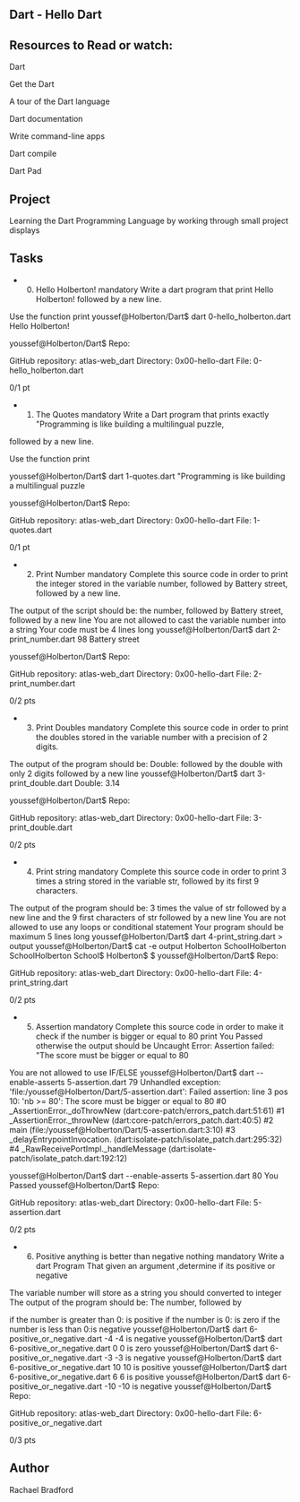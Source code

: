 ## Dart - Hello Dart

## Resources to Read or watch:

Dart

Get the Dart

A tour of the Dart language

Dart documentation

Write command-line apps

Dart compile

Dart Pad

## Project
Learning the Dart Programming Language by working through small project displays

## Tasks
- 0. Hello Holberton!
mandatory
Write a dart program that print Hello Holberton! followed by a new line.

Use the function print
youssef@Holberton/Dart$ dart 0-hello_holberton.dart
Hello Holberton!

youssef@Holberton/Dart$
Repo:

GitHub repository: atlas-web_dart
Directory: 0x00-hello-dart
File: 0-hello_holberton.dart
 
0/1 pt

- 1. The Quotes
mandatory
Write a Dart program that prints exactly "Programming is like building a multilingual puzzle,

followed by a new line.

Use the function print

youssef@Holberton/Dart$ dart 1-quotes.dart
"Programming is like building a multilingual puzzle

youssef@Holberton/Dart$
Repo:

GitHub repository: atlas-web_dart
Directory: 0x00-hello-dart
File: 1-quotes.dart
 
0/1 pt

- 2. Print Number
mandatory
Complete this source code in order to print the integer stored in the variable number, followed by Battery street, followed by a new line.

The output of the script should be:
the number, followed by Battery street,
followed by a new line
You are not allowed to cast the variable number into a string
Your code must be 4 lines long
youssef@Holberton/Dart$ dart 2-print_number.dart
98 Battery street

youssef@Holberton/Dart$
Repo:

GitHub repository: atlas-web_dart
Directory: 0x00-hello-dart
File: 2-print_number.dart
 
0/2 pts

- 3. Print Doubles
mandatory
Complete this source code in order to print the doubles stored in the variable number with a precision of 2 digits.

The output of the program should be:
Double: followed by the double with only 2 digits
followed by a new line
youssef@Holberton/Dart$ dart 3-print_double.dart
Double: 3.14

youssef@Holberton/Dart$
Repo:

GitHub repository: atlas-web_dart
Directory: 0x00-hello-dart
File: 3-print_double.dart
 
0/2 pts

- 4. Print string
mandatory
Complete this source code in order to print 3 times a string stored in the variable str, followed by its first 9 characters.

The output of the program should be:
3 times the value of str
followed by a new line and the 9 first characters of str
followed by a new line
You are not allowed to use any loops or conditional statement
Your program should be maximum 5 lines long
youssef@Holberton/Dart$ dart 4-print_string.dart > output 
youssef@Holberton/Dart$ cat -e output
Holberton SchoolHolberton SchoolHolberton School$
Holberton$
$
youssef@Holberton/Dart$
Repo:

GitHub repository: atlas-web_dart
Directory: 0x00-hello-dart
File: 4-print_string.dart
 
0/2 pts

- 5. Assertion
mandatory
Complete this source code in order to make it check if the number is bigger or equal to 80 print You Passed otherwise the output should be Uncaught Error: Assertion failed: "The score must be bigger or equal to 80

You are not allowed to use IF/ELSE
youssef@Holberton/Dart$ dart --enable-asserts 5-assertion.dart 79
Unhandled exception:
'file:/youssef@Holberton/Dart/5-assertion.dart': Failed assertion: line 3 pos 10: 'nb >= 80': The score must be bigger or equal to 80
#0      _AssertionError._doThrowNew (dart:core-patch/errors_patch.dart:51:61)
#1      _AssertionError._throwNew (dart:core-patch/errors_patch.dart:40:5)
#2      main (file:/youssef@Holberton/Dart/5-assertion.dart:3:10)
#3      _delayEntrypointInvocation.<anonymous closure> (dart:isolate-patch/isolate_patch.dart:295:32)
#4      _RawReceivePortImpl._handleMessage (dart:isolate-patch/isolate_patch.dart:192:12)

youssef@Holberton/Dart$ dart --enable-asserts 5-assertion.dart 80
You Passed
youssef@Holberton/Dart$ 
Repo:

GitHub repository: atlas-web_dart
Directory: 0x00-hello-dart
File: 5-assertion.dart
 
0/2 pts

- 6. Positive anything is better than negative nothing
mandatory
Write a dart Program That given an argument ,determine if its positive or negative

The variable number will store as a string you should converted to integer
The output of the program should be:
The number, followed by

if the number is greater than 0: is positive
if the number is 0: is zero
if the number is less than 0:is negative
youssef@Holberton/Dart$ dart 6-positive_or_negative.dart -4
-4 is negative
youssef@Holberton/Dart$ dart 6-positive_or_negative.dart 0
0 is zero
youssef@Holberton/Dart$ dart 6-positive_or_negative.dart -3
-3 is negative
youssef@Holberton/Dart$ dart 6-positive_or_negative.dart 10
10 is positive
youssef@Holberton/Dart$ dart 6-positive_or_negative.dart 6
6 is positive
youssef@Holberton/Dart$ dart 6-positive_or_negative.dart -10
-10 is negative
youssef@Holberton/Dart$
Repo:

GitHub repository: atlas-web_dart
Directory: 0x00-hello-dart
File: 6-positive_or_negative.dart
 
0/3 pts

## Author
Rachael Bradford